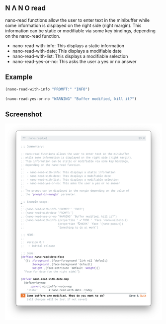## N Λ N O read

nano-read functions allow the user to enter text in the minibuffer
while some information is displayed on the right side (right margin).
This information can be static or modifiable via some key bindings,
depending on the nano-read function.

 - nano-read-with-info: This displays a static information
 - nano-read-with-date: This displays a modifiable date
 - nano-read-with-list: This displays a modifiable selection
 - nano-read-yes-or-no: This asks the user a yes or no answer

## Example

```lisp
(nano-read-with-info "PROMPT:" "INFO")
```

```lisp
(nano-read-yes-or-no "WARNING" "Buffer modified, kill it?")
```

## Screenshot

![](./screenshot.png)

